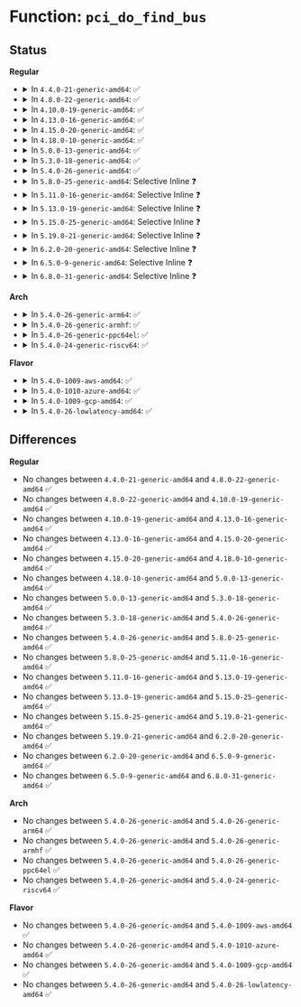 # Function: <code>pci_do_find_bus</code>

## Status
<b>Regular</b>
<ul>
<li>
<details>
<summary>In <code>4.4.0-21-generic-amd64</code>: ✅</summary>

```c
struct pci_bus * pci_do_find_bus(struct pci_bus * bus, unsigned char busnr)
```

```json
{
  "name": "pci_do_find_bus",
  "collision_type": "Unique Static",
  "inline_type": "No",
  "funcs": [
    {
      "addr": 18446744071583279344,
      "name": "pci_do_find_bus",
      "external": false,
      "loc": "drivers/pci/search.c:106",
      "file": "drivers/pci/search.c",
      "inline": "seen, unknown",
      "caller_inline": [],
      "caller_func": [
        "drivers/pci/search.c:pci_do_find_bus",
        "drivers/pci/search.c:pci_find_bus"
      ]
    }
  ],
  "symbols": [
    {
      "addr": 18446744071583279344,
      "name": "pci_do_find_bus",
      "section": ".text",
      "bind": "STB_LOCAL",
      "size": 81
    }
  ]
}
```
</details>
</li>
<li>
<details>
<summary>In <code>4.8.0-22-generic-amd64</code>: ✅</summary>

```c
struct pci_bus * pci_do_find_bus(struct pci_bus * bus, unsigned char busnr)
```

```json
{
  "name": "pci_do_find_bus",
  "collision_type": "Unique Static",
  "inline_type": "No",
  "funcs": [
    {
      "addr": 18446744071583590432,
      "name": "pci_do_find_bus",
      "external": false,
      "loc": "drivers/pci/search.c:110",
      "file": "drivers/pci/search.c",
      "inline": "seen, unknown",
      "caller_inline": [],
      "caller_func": [
        "drivers/pci/search.c:pci_find_bus",
        "drivers/pci/search.c:pci_do_find_bus"
      ]
    }
  ],
  "symbols": [
    {
      "addr": 18446744071583590432,
      "name": "pci_do_find_bus",
      "section": ".text",
      "bind": "STB_LOCAL",
      "size": 81
    }
  ]
}
```
</details>
</li>
<li>
<details>
<summary>In <code>4.10.0-19-generic-amd64</code>: ✅</summary>

```c
struct pci_bus * pci_do_find_bus(struct pci_bus * bus, unsigned char busnr)
```

```json
{
  "name": "pci_do_find_bus",
  "collision_type": "Unique Static",
  "inline_type": "No",
  "funcs": [
    {
      "addr": 18446744071583727568,
      "name": "pci_do_find_bus",
      "external": false,
      "loc": "drivers/pci/search.c:110",
      "file": "drivers/pci/search.c",
      "inline": "seen, unknown",
      "caller_inline": [],
      "caller_func": [
        "drivers/pci/search.c:pci_find_bus",
        "drivers/pci/search.c:pci_do_find_bus"
      ]
    }
  ],
  "symbols": [
    {
      "addr": 18446744071583727568,
      "name": "pci_do_find_bus",
      "section": ".text",
      "bind": "STB_LOCAL",
      "size": 81
    }
  ]
}
```
</details>
</li>
<li>
<details>
<summary>In <code>4.13.0-16-generic-amd64</code>: ✅</summary>

```c
struct pci_bus * pci_do_find_bus(struct pci_bus * bus, unsigned char busnr)
```

```json
{
  "name": "pci_do_find_bus",
  "collision_type": "Unique Static",
  "inline_type": "No",
  "funcs": [
    {
      "addr": 18446744071583768512,
      "name": "pci_do_find_bus",
      "external": false,
      "loc": "drivers/pci/search.c:114",
      "file": "drivers/pci/search.c",
      "inline": "seen, unknown",
      "caller_inline": [],
      "caller_func": [
        "drivers/pci/search.c:pci_find_bus",
        "drivers/pci/search.c:pci_do_find_bus"
      ]
    }
  ],
  "symbols": [
    {
      "addr": 18446744071583768512,
      "name": "pci_do_find_bus",
      "section": ".text",
      "bind": "STB_LOCAL",
      "size": 80
    }
  ]
}
```
</details>
</li>
<li>
<details>
<summary>In <code>4.15.0-20-generic-amd64</code>: ✅</summary>

```c
struct pci_bus * pci_do_find_bus(struct pci_bus * bus, unsigned char busnr)
```

```json
{
  "name": "pci_do_find_bus",
  "collision_type": "Unique Static",
  "inline_type": "No",
  "funcs": [
    {
      "addr": 18446744071584028336,
      "name": "pci_do_find_bus",
      "external": false,
      "loc": "drivers/pci/search.c:114",
      "file": "drivers/pci/search.c",
      "inline": "seen, unknown",
      "caller_inline": [],
      "caller_func": [
        "drivers/pci/search.c:pci_find_bus",
        "drivers/pci/search.c:pci_do_find_bus"
      ]
    }
  ],
  "symbols": [
    {
      "addr": 18446744071584028336,
      "name": "pci_do_find_bus",
      "section": ".text",
      "bind": "STB_LOCAL",
      "size": 80
    }
  ]
}
```
</details>
</li>
<li>
<details>
<summary>In <code>4.18.0-10-generic-amd64</code>: ✅</summary>

```c
struct pci_bus * pci_do_find_bus(struct pci_bus * bus, unsigned char busnr)
```

```json
{
  "name": "pci_do_find_bus",
  "collision_type": "Unique Static",
  "inline_type": "No",
  "funcs": [
    {
      "addr": 18446744071584225600,
      "name": "pci_do_find_bus",
      "external": false,
      "loc": "drivers/pci/search.c:115",
      "file": "drivers/pci/search.c",
      "inline": "seen, unknown",
      "caller_inline": [],
      "caller_func": [
        "drivers/pci/search.c:pci_find_bus",
        "drivers/pci/search.c:pci_do_find_bus"
      ]
    }
  ],
  "symbols": [
    {
      "addr": 18446744071584225600,
      "name": "pci_do_find_bus",
      "section": ".text",
      "bind": "STB_LOCAL",
      "size": 79
    }
  ]
}
```
</details>
</li>
<li>
<details>
<summary>In <code>5.0.0-13-generic-amd64</code>: ✅</summary>

```c
struct pci_bus * pci_do_find_bus(struct pci_bus * bus, unsigned char busnr)
```

```json
{
  "name": "pci_do_find_bus",
  "collision_type": "Unique Static",
  "inline_type": "No",
  "funcs": [
    {
      "addr": 18446744071584315248,
      "name": "pci_do_find_bus",
      "external": false,
      "loc": "drivers/pci/search.c:115",
      "file": "drivers/pci/search.c",
      "inline": "seen, unknown",
      "caller_inline": [],
      "caller_func": [
        "drivers/pci/search.c:pci_find_bus",
        "drivers/pci/search.c:pci_do_find_bus"
      ]
    }
  ],
  "symbols": [
    {
      "addr": 18446744071584315248,
      "name": "pci_do_find_bus",
      "section": ".text",
      "bind": "STB_LOCAL",
      "size": 79
    }
  ]
}
```
</details>
</li>
<li>
<details>
<summary>In <code>5.3.0-18-generic-amd64</code>: ✅</summary>

```c
struct pci_bus * pci_do_find_bus(struct pci_bus * bus, unsigned char busnr)
```

```json
{
  "name": "pci_do_find_bus",
  "collision_type": "Unique Static",
  "inline_type": "No",
  "funcs": [
    {
      "addr": 18446744071584510208,
      "name": "pci_do_find_bus",
      "external": false,
      "loc": "drivers/pci/search.c:111",
      "file": "drivers/pci/search.c",
      "inline": "seen, unknown",
      "caller_inline": [],
      "caller_func": [
        "drivers/pci/search.c:pci_find_bus",
        "drivers/pci/search.c:pci_do_find_bus"
      ]
    }
  ],
  "symbols": [
    {
      "addr": 18446744071584510208,
      "name": "pci_do_find_bus",
      "section": ".text",
      "bind": "STB_LOCAL",
      "size": 77
    }
  ]
}
```
</details>
</li>
<li>
<details>
<summary>In <code>5.4.0-26-generic-amd64</code>: ✅</summary>

```c
struct pci_bus * pci_do_find_bus(struct pci_bus * bus, unsigned char busnr)
```

```json
{
  "name": "pci_do_find_bus",
  "collision_type": "Unique Static",
  "inline_type": "No",
  "funcs": [
    {
      "addr": 18446744071584646240,
      "name": "pci_do_find_bus",
      "external": false,
      "loc": "drivers/pci/search.c:110",
      "file": "drivers/pci/search.c",
      "inline": "seen, unknown",
      "caller_inline": [],
      "caller_func": [
        "drivers/pci/search.c:pci_find_bus",
        "drivers/pci/search.c:pci_do_find_bus"
      ]
    }
  ],
  "symbols": [
    {
      "addr": 18446744071584646240,
      "name": "pci_do_find_bus",
      "section": ".text",
      "bind": "STB_LOCAL",
      "size": 77
    }
  ]
}
```
</details>
</li>
<li>
<details>
<summary>In <code>5.8.0-25-generic-amd64</code>: Selective Inline ❓</summary>

```c
struct pci_bus * pci_do_find_bus(struct pci_bus * bus, unsigned char busnr)
```

```json
{
  "name": "pci_do_find_bus",
  "collision_type": "Unique Static",
  "inline_type": "Selective",
  "funcs": [
    {
      "addr": 18446744071585331182,
      "name": "pci_do_find_bus",
      "external": false,
      "loc": "drivers/pci/search.c:116",
      "file": "drivers/pci/search.c",
      "inline": "not declared, inlined",
      "caller_inline": [
        "drivers/pci/search.c:pci_find_bus"
      ],
      "caller_func": [
        "drivers/pci/search.c:pci_find_bus",
        "drivers/pci/search.c:pci_find_bus"
      ]
    }
  ],
  "symbols": [
    {
      "addr": 18446744071585330384,
      "name": "pci_do_find_bus",
      "section": ".text",
      "bind": "STB_LOCAL",
      "size": 728
    }
  ]
}
```
</details>
</li>
<li>
<details>
<summary>In <code>5.11.0-16-generic-amd64</code>: Selective Inline ❓</summary>

```c
struct pci_bus * pci_do_find_bus(struct pci_bus * bus, unsigned char busnr)
```

```json
{
  "name": "pci_do_find_bus",
  "collision_type": "Unique Static",
  "inline_type": "Selective",
  "funcs": [
    {
      "addr": 18446744071585484414,
      "name": "pci_do_find_bus",
      "external": false,
      "loc": "drivers/pci/search.c:116",
      "file": "drivers/pci/search.c",
      "inline": "not declared, inlined",
      "caller_inline": [
        "drivers/pci/search.c:pci_find_bus"
      ],
      "caller_func": [
        "drivers/pci/search.c:pci_find_bus",
        "drivers/pci/search.c:pci_find_bus"
      ]
    }
  ],
  "symbols": [
    {
      "addr": 18446744071585483616,
      "name": "pci_do_find_bus",
      "section": ".text",
      "bind": "STB_LOCAL",
      "size": 728
    }
  ]
}
```
</details>
</li>
<li>
<details>
<summary>In <code>5.13.0-19-generic-amd64</code>: Selective Inline ❓</summary>

```c
struct pci_bus * pci_do_find_bus(struct pci_bus * bus, unsigned char busnr)
```

```json
{
  "name": "pci_do_find_bus",
  "collision_type": "Unique Static",
  "inline_type": "Selective",
  "funcs": [
    {
      "addr": 18446744071585364444,
      "name": "pci_do_find_bus",
      "external": false,
      "loc": "drivers/pci/search.c:116",
      "file": "drivers/pci/search.c",
      "inline": "not declared, inlined",
      "caller_inline": [
        "drivers/pci/search.c:pci_find_bus"
      ],
      "caller_func": [
        "drivers/pci/search.c:pci_find_bus"
      ]
    }
  ],
  "symbols": [
    {
      "addr": 18446744071585363600,
      "name": "pci_do_find_bus",
      "section": ".text",
      "bind": "STB_LOCAL",
      "size": 742
    }
  ]
}
```
</details>
</li>
<li>
<details>
<summary>In <code>5.15.0-25-generic-amd64</code>: Selective Inline ❓</summary>

```c
struct pci_bus * pci_do_find_bus(struct pci_bus * bus, unsigned char busnr)
```

```json
{
  "name": "pci_do_find_bus",
  "collision_type": "Unique Static",
  "inline_type": "Selective",
  "funcs": [
    {
      "addr": 18446744071585823852,
      "name": "pci_do_find_bus",
      "external": false,
      "loc": "drivers/pci/search.c:116",
      "file": "drivers/pci/search.c",
      "inline": "not declared, inlined",
      "caller_inline": [
        "drivers/pci/search.c:pci_find_bus"
      ],
      "caller_func": [
        "drivers/pci/search.c:pci_find_bus"
      ]
    }
  ],
  "symbols": [
    {
      "addr": 18446744071585823008,
      "name": "pci_do_find_bus",
      "section": ".text",
      "bind": "STB_LOCAL",
      "size": 742
    }
  ]
}
```
</details>
</li>
<li>
<details>
<summary>In <code>5.19.0-21-generic-amd64</code>: Selective Inline ❓</summary>

```c
struct pci_bus * pci_do_find_bus(struct pci_bus * bus, unsigned char busnr)
```

```json
{
  "name": "pci_do_find_bus",
  "collision_type": "Unique Static",
  "inline_type": "Selective",
  "funcs": [
    {
      "addr": 18446744071587014537,
      "name": "pci_do_find_bus",
      "external": false,
      "loc": "drivers/pci/search.c:116",
      "file": "drivers/pci/search.c",
      "inline": "not declared, inlined",
      "caller_inline": [
        "drivers/pci/search.c:pci_find_bus"
      ],
      "caller_func": [
        "drivers/pci/search.c:pci_find_bus"
      ]
    }
  ],
  "symbols": [
    {
      "addr": 18446744071587013520,
      "name": "pci_do_find_bus",
      "section": ".text",
      "bind": "STB_LOCAL",
      "size": 851
    }
  ]
}
```
</details>
</li>
<li>
<details>
<summary>In <code>6.2.0-20-generic-amd64</code>: Selective Inline ❓</summary>

```c
struct pci_bus * pci_do_find_bus(struct pci_bus * bus, unsigned char busnr)
```

```json
{
  "name": "pci_do_find_bus",
  "collision_type": "Unique Static",
  "inline_type": "Selective",
  "funcs": [
    {
      "addr": 18446744071588184697,
      "name": "pci_do_find_bus",
      "external": false,
      "loc": "drivers/pci/search.c:116",
      "file": "drivers/pci/search.c",
      "inline": "not declared, inlined",
      "caller_inline": [
        "drivers/pci/search.c:pci_find_bus"
      ],
      "caller_func": [
        "drivers/pci/search.c:pci_find_bus"
      ]
    }
  ],
  "symbols": [
    {
      "addr": 18446744071588183664,
      "name": "pci_do_find_bus",
      "section": ".text",
      "bind": "STB_LOCAL",
      "size": 851
    }
  ]
}
```
</details>
</li>
<li>
<details>
<summary>In <code>6.5.0-9-generic-amd64</code>: Selective Inline ❓</summary>

```c
struct pci_bus * pci_do_find_bus(struct pci_bus * bus, unsigned char busnr)
```

```json
{
  "name": "pci_do_find_bus",
  "collision_type": "Unique Static",
  "inline_type": "Selective",
  "funcs": [
    {
      "addr": 18446744071588460681,
      "name": "pci_do_find_bus",
      "external": false,
      "loc": "drivers/pci/search.c:116",
      "file": "drivers/pci/search.c",
      "inline": "not declared, inlined",
      "caller_inline": [
        "drivers/pci/search.c:pci_find_bus"
      ],
      "caller_func": [
        "drivers/pci/search.c:pci_find_bus"
      ]
    }
  ],
  "symbols": [
    {
      "addr": 18446744071588459648,
      "name": "pci_do_find_bus",
      "section": ".text",
      "bind": "STB_LOCAL",
      "size": 849
    }
  ]
}
```
</details>
</li>
<li>
<details>
<summary>In <code>6.8.0-31-generic-amd64</code>: Selective Inline ❓</summary>

```c
struct pci_bus * pci_do_find_bus(struct pci_bus * bus, unsigned char busnr)
```

```json
{
  "name": "pci_do_find_bus",
  "collision_type": "Unique Static",
  "inline_type": "Selective",
  "funcs": [
    {
      "addr": 18446744071588757977,
      "name": "pci_do_find_bus",
      "external": false,
      "loc": "drivers/pci/search.c:116",
      "file": "drivers/pci/search.c",
      "inline": "not declared, inlined",
      "caller_inline": [
        "drivers/pci/search.c:pci_find_bus"
      ],
      "caller_func": [
        "drivers/pci/search.c:pci_find_bus"
      ]
    }
  ],
  "symbols": [
    {
      "addr": 18446744071588756944,
      "name": "pci_do_find_bus",
      "section": ".text",
      "bind": "STB_LOCAL",
      "size": 849
    }
  ]
}
```
</details>
</li>
</ul>
<b>Arch</b>
<ul>
<li>
<details>
<summary>In <code>5.4.0-26-generic-arm64</code>: ✅</summary>

```c
struct pci_bus * pci_do_find_bus(struct pci_bus * bus, unsigned char busnr)
```

```json
{
  "name": "pci_do_find_bus",
  "collision_type": "Unique Static",
  "inline_type": "No",
  "funcs": [
    {
      "addr": 18446603336496892136,
      "name": "pci_do_find_bus",
      "external": false,
      "loc": "drivers/pci/search.c:110",
      "file": "drivers/pci/search.c",
      "inline": "seen, unknown",
      "caller_inline": [],
      "caller_func": [
        "drivers/pci/search.c:pci_find_bus",
        "drivers/pci/search.c:pci_do_find_bus"
      ]
    }
  ],
  "symbols": [
    {
      "addr": 18446603336496892136,
      "name": "pci_do_find_bus",
      "section": ".text",
      "bind": "STB_LOCAL",
      "size": 128
    }
  ]
}
```
</details>
</li>
<li>
<details>
<summary>In <code>5.4.0-26-generic-armhf</code>: ✅</summary>

```c
struct pci_bus * pci_do_find_bus(struct pci_bus * bus, unsigned char busnr)
```

```json
{
  "name": "pci_do_find_bus",
  "collision_type": "Unique Static",
  "inline_type": "No",
  "funcs": [
    {
      "addr": 3230169908,
      "name": "pci_do_find_bus",
      "external": false,
      "loc": "drivers/pci/search.c:110",
      "file": "drivers/pci/search.c",
      "inline": "seen, unknown",
      "caller_inline": [],
      "caller_func": [
        "drivers/pci/search.c:pci_find_bus",
        "drivers/pci/search.c:pci_do_find_bus"
      ]
    }
  ],
  "symbols": [
    {
      "addr": 3230169908,
      "name": "pci_do_find_bus",
      "section": ".text",
      "bind": "STB_LOCAL",
      "size": 96
    }
  ]
}
```
</details>
</li>
<li>
<details>
<summary>In <code>5.4.0-26-generic-ppc64el</code>: ✅</summary>

```c
struct pci_bus * pci_do_find_bus(struct pci_bus * bus, unsigned char busnr)
```

```json
{
  "name": "pci_do_find_bus",
  "collision_type": "Unique Static",
  "inline_type": "No",
  "funcs": [
    {
      "addr": 13835058055290979824,
      "name": "pci_do_find_bus",
      "external": false,
      "loc": "drivers/pci/search.c:110",
      "file": "drivers/pci/search.c",
      "inline": "seen, unknown",
      "caller_inline": [],
      "caller_func": [
        "drivers/pci/search.c:pci_find_bus",
        "drivers/pci/search.c:pci_do_find_bus"
      ]
    }
  ],
  "symbols": [
    {
      "addr": 13835058055290979824,
      "name": "pci_do_find_bus",
      "section": ".text",
      "bind": "STB_LOCAL",
      "size": 172
    }
  ]
}
```
</details>
</li>
<li>
<details>
<summary>In <code>5.4.0-24-generic-riscv64</code>: ✅</summary>

```c
struct pci_bus * pci_do_find_bus(struct pci_bus * bus, unsigned char busnr)
```

```json
{
  "name": "pci_do_find_bus",
  "collision_type": "Unique Static",
  "inline_type": "No",
  "funcs": [
    {
      "addr": 18446743936275585088,
      "name": "pci_do_find_bus",
      "external": false,
      "loc": "drivers/pci/search.c:110",
      "file": "drivers/pci/search.c",
      "inline": "seen, unknown",
      "caller_inline": [],
      "caller_func": [
        "drivers/pci/search.c:pci_find_bus",
        "drivers/pci/search.c:pci_do_find_bus"
      ]
    }
  ],
  "symbols": [
    {
      "addr": 18446743936275585088,
      "name": "pci_do_find_bus",
      "section": ".text",
      "bind": "STB_LOCAL",
      "size": 88
    }
  ]
}
```
</details>
</li>
</ul>
<b>Flavor</b>
<ul>
<li>
<details>
<summary>In <code>5.4.0-1009-aws-amd64</code>: ✅</summary>

```c
struct pci_bus * pci_do_find_bus(struct pci_bus * bus, unsigned char busnr)
```

```json
{
  "name": "pci_do_find_bus",
  "collision_type": "Unique Static",
  "inline_type": "No",
  "funcs": [
    {
      "addr": 18446744071584596720,
      "name": "pci_do_find_bus",
      "external": false,
      "loc": "drivers/pci/search.c:110",
      "file": "drivers/pci/search.c",
      "inline": "seen, unknown",
      "caller_inline": [],
      "caller_func": [
        "drivers/pci/search.c:pci_find_bus",
        "drivers/pci/search.c:pci_do_find_bus"
      ]
    }
  ],
  "symbols": [
    {
      "addr": 18446744071584596720,
      "name": "pci_do_find_bus",
      "section": ".text",
      "bind": "STB_LOCAL",
      "size": 77
    }
  ]
}
```
</details>
</li>
<li>
<details>
<summary>In <code>5.4.0-1010-azure-amd64</code>: ✅</summary>

```c
struct pci_bus * pci_do_find_bus(struct pci_bus * bus, unsigned char busnr)
```

```json
{
  "name": "pci_do_find_bus",
  "collision_type": "Unique Static",
  "inline_type": "No",
  "funcs": [
    {
      "addr": 18446744071584526528,
      "name": "pci_do_find_bus",
      "external": false,
      "loc": "drivers/pci/search.c:110",
      "file": "drivers/pci/search.c",
      "inline": "seen, unknown",
      "caller_inline": [],
      "caller_func": [
        "drivers/pci/search.c:pci_find_bus",
        "drivers/pci/search.c:pci_do_find_bus"
      ]
    }
  ],
  "symbols": [
    {
      "addr": 18446744071584526528,
      "name": "pci_do_find_bus",
      "section": ".text",
      "bind": "STB_LOCAL",
      "size": 77
    }
  ]
}
```
</details>
</li>
<li>
<details>
<summary>In <code>5.4.0-1009-gcp-amd64</code>: ✅</summary>

```c
struct pci_bus * pci_do_find_bus(struct pci_bus * bus, unsigned char busnr)
```

```json
{
  "name": "pci_do_find_bus",
  "collision_type": "Unique Static",
  "inline_type": "No",
  "funcs": [
    {
      "addr": 18446744071584596400,
      "name": "pci_do_find_bus",
      "external": false,
      "loc": "drivers/pci/search.c:110",
      "file": "drivers/pci/search.c",
      "inline": "seen, unknown",
      "caller_inline": [],
      "caller_func": [
        "drivers/pci/search.c:pci_find_bus",
        "drivers/pci/search.c:pci_do_find_bus"
      ]
    }
  ],
  "symbols": [
    {
      "addr": 18446744071584596400,
      "name": "pci_do_find_bus",
      "section": ".text",
      "bind": "STB_LOCAL",
      "size": 77
    }
  ]
}
```
</details>
</li>
<li>
<details>
<summary>In <code>5.4.0-26-lowlatency-amd64</code>: ✅</summary>

```c
struct pci_bus * pci_do_find_bus(struct pci_bus * bus, unsigned char busnr)
```

```json
{
  "name": "pci_do_find_bus",
  "collision_type": "Unique Static",
  "inline_type": "No",
  "funcs": [
    {
      "addr": 18446744071584704096,
      "name": "pci_do_find_bus",
      "external": false,
      "loc": "drivers/pci/search.c:110",
      "file": "drivers/pci/search.c",
      "inline": "seen, unknown",
      "caller_inline": [],
      "caller_func": [
        "drivers/pci/search.c:pci_find_bus",
        "drivers/pci/search.c:pci_do_find_bus"
      ]
    }
  ],
  "symbols": [
    {
      "addr": 18446744071584704096,
      "name": "pci_do_find_bus",
      "section": ".text",
      "bind": "STB_LOCAL",
      "size": 77
    }
  ]
}
```
</details>
</li>
</ul>

## Differences
<b>Regular</b>
<ul>
<li>
No changes between <code>4.4.0-21-generic-amd64</code> and <code>4.8.0-22-generic-amd64</code> ✅
</li>
<li>
No changes between <code>4.8.0-22-generic-amd64</code> and <code>4.10.0-19-generic-amd64</code> ✅
</li>
<li>
No changes between <code>4.10.0-19-generic-amd64</code> and <code>4.13.0-16-generic-amd64</code> ✅
</li>
<li>
No changes between <code>4.13.0-16-generic-amd64</code> and <code>4.15.0-20-generic-amd64</code> ✅
</li>
<li>
No changes between <code>4.15.0-20-generic-amd64</code> and <code>4.18.0-10-generic-amd64</code> ✅
</li>
<li>
No changes between <code>4.18.0-10-generic-amd64</code> and <code>5.0.0-13-generic-amd64</code> ✅
</li>
<li>
No changes between <code>5.0.0-13-generic-amd64</code> and <code>5.3.0-18-generic-amd64</code> ✅
</li>
<li>
No changes between <code>5.3.0-18-generic-amd64</code> and <code>5.4.0-26-generic-amd64</code> ✅
</li>
<li>
No changes between <code>5.4.0-26-generic-amd64</code> and <code>5.8.0-25-generic-amd64</code> ✅
</li>
<li>
No changes between <code>5.8.0-25-generic-amd64</code> and <code>5.11.0-16-generic-amd64</code> ✅
</li>
<li>
No changes between <code>5.11.0-16-generic-amd64</code> and <code>5.13.0-19-generic-amd64</code> ✅
</li>
<li>
No changes between <code>5.13.0-19-generic-amd64</code> and <code>5.15.0-25-generic-amd64</code> ✅
</li>
<li>
No changes between <code>5.15.0-25-generic-amd64</code> and <code>5.19.0-21-generic-amd64</code> ✅
</li>
<li>
No changes between <code>5.19.0-21-generic-amd64</code> and <code>6.2.0-20-generic-amd64</code> ✅
</li>
<li>
No changes between <code>6.2.0-20-generic-amd64</code> and <code>6.5.0-9-generic-amd64</code> ✅
</li>
<li>
No changes between <code>6.5.0-9-generic-amd64</code> and <code>6.8.0-31-generic-amd64</code> ✅
</li>
</ul>
<b>Arch</b>
<ul>
<li>
No changes between <code>5.4.0-26-generic-amd64</code> and <code>5.4.0-26-generic-arm64</code> ✅
</li>
<li>
No changes between <code>5.4.0-26-generic-amd64</code> and <code>5.4.0-26-generic-armhf</code> ✅
</li>
<li>
No changes between <code>5.4.0-26-generic-amd64</code> and <code>5.4.0-26-generic-ppc64el</code> ✅
</li>
<li>
No changes between <code>5.4.0-26-generic-amd64</code> and <code>5.4.0-24-generic-riscv64</code> ✅
</li>
</ul>
<b>Flavor</b>
<ul>
<li>
No changes between <code>5.4.0-26-generic-amd64</code> and <code>5.4.0-1009-aws-amd64</code> ✅
</li>
<li>
No changes between <code>5.4.0-26-generic-amd64</code> and <code>5.4.0-1010-azure-amd64</code> ✅
</li>
<li>
No changes between <code>5.4.0-26-generic-amd64</code> and <code>5.4.0-1009-gcp-amd64</code> ✅
</li>
<li>
No changes between <code>5.4.0-26-generic-amd64</code> and <code>5.4.0-26-lowlatency-amd64</code> ✅
</li>
</ul>
